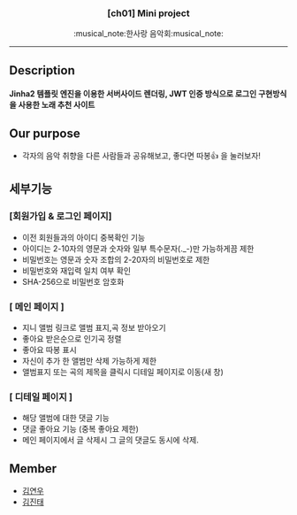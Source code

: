 <h3 align="center">[ch01] Mini project</h3>
<p align="center">
  :musical_note:한사랑 음악회:musical_note:
</p>

* * *
## Description
#### Jinha2 템플릿 엔진을 이용한 서버사이드 렌더링, JWT 인증 방식으로 로그인 구현방식을 사용한 노래 추천 사이트


## Our purpose
* 각자의 음악 취향을 다른 사람들과 공유해보고, 좋다면 따봉:+1: 을 눌러보자! 


## 세부기능
### [회원가입 & 로그인 페이지]
* 이전 회원들과의 아이디 중복확인 기능
* 아이디는 2-10자의 영문과 숫자와 일부 특수문자(._-)만 가능하게끔 제한
* 비밀번호는 영문과 숫자 조합의 2-20자의 비밀번호로 제한
* 비밀번호와 재입력 일치 여부 확인
* SHA-256으로 비밀번호 암호화




### [ 메인 페이지 ]
* 지니 앨범 링크로 앨범 표지,곡 정보 받아오기
* 좋아요 받은순으로 인기곡 정렬
* 좋아요 따봉 표시
* 자신이 추가 한 앨범만 삭제 가능하게 제한
* 앨범표지 또는 곡의 제목을 클릭시 디테일 페이지로 이동(새 창)


### [ 디테일 페이지 ]
* 해당 앨범에 대한 댓글 기능
* 댓글 좋아요 기능 (중복 좋아요 제한)
* 메인 페이지에서 글 삭제시 그 글의 댓글도 동시에 삭제.



## Member
* [김연우](https://github.com/Yeonwoo-Kim)
* [김진태](https://github.com/swcide)

